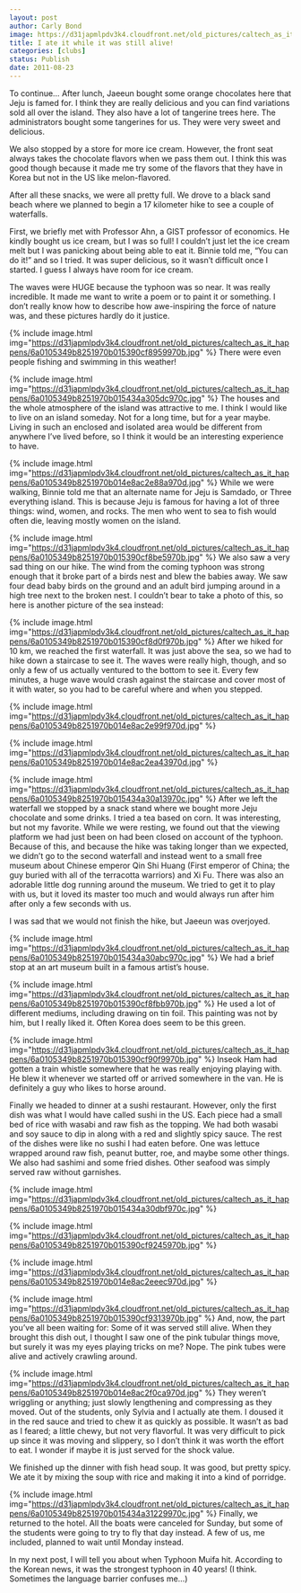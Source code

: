 ```yaml
---
layout: post
author: Carly Bond
image: https://d31japmlpdv3k4.cloudfront.net/old_pictures/caltech_as_it_happens/6a0105349b8251970b014e8ac0328f970d.jpg
title: I ate it while it was still alive!
categories: [clubs]
status: Publish
date: 2011-08-23
---
```


To continue… After lunch, Jaeeun bought some orange chocolates here that Jeju is famed for. I think they are really delicious and you can find variations sold all over the island. They also have a lot of tangerine trees here. The administrators bought some tangerines for us. They were very sweet and delicious.

We also stopped by a store for more ice cream. However, the front seat always takes the chocolate flavors when we pass them out. I think this was good though because it made me try some of the flavors that they have in Korea but not in the US like melon-flavored.

After all these snacks, we were all pretty full. We drove to a black sand beach where we planned to begin a 17 kilometer hike to see a couple of waterfalls.

First, we briefly met with Professor Ahn, a GIST professor of economics. He kindly bought us ice cream, but I was so full! I couldn’t just let the ice cream melt but I was panicking about being able to eat it. Binnie told me, “You can do it!” and so I tried. It was super delicious, so it wasn’t difficult once I started. I guess I always have room for ice cream.

The waves were HUGE because the typhoon was so near. It was really incredible. It made me want to write a poem or to paint it or something. I don’t really know how to describe how awe-inspiring the force of nature was, and these pictures hardly do it justice.


{% include image.html img="https://d31japmlpdv3k4.cloudfront.net/old_pictures/caltech_as_it_happens/6a0105349b8251970b015390cf8959970b.jpg" %}
There were even people fishing and swimming in this weather!


{% include image.html img="https://d31japmlpdv3k4.cloudfront.net/old_pictures/caltech_as_it_happens/6a0105349b8251970b015434a305dc970c.jpg" %}
The houses and the whole atmosphere of the island was attractive to me. I think I would like to live on an island someday. Not for a long time, but for a year maybe. Living in such an enclosed and isolated area would be different from anywhere I’ve lived before, so I think it would be an interesting experience to have.


{% include image.html img="https://d31japmlpdv3k4.cloudfront.net/old_pictures/caltech_as_it_happens/6a0105349b8251970b014e8ac2e88a970d.jpg" %}
While we were walking, Binnie told me that an alternate name for Jeju is Samdado, or Three everything island. This is because Jeju is famous for having a lot of three things: wind, women, and rocks. The men who went to sea to fish would often die, leaving mostly women on the island.


{% include image.html img="https://d31japmlpdv3k4.cloudfront.net/old_pictures/caltech_as_it_happens/6a0105349b8251970b015390cf8be5970b.jpg" %}
We also saw a very sad thing on our hike. The wind from the coming typhoon was strong enough that it broke part of a birds nest and blew the babies away. We saw four dead baby birds on the ground and an adult bird jumping around in a high tree next to the broken nest. I couldn’t bear to take a photo of this, so here is another picture of the sea instead:


{% include image.html img="https://d31japmlpdv3k4.cloudfront.net/old_pictures/caltech_as_it_happens/6a0105349b8251970b015390cf8d0f970b.jpg" %}
After we hiked for 10 km, we reached the first waterfall. It was just above the sea, so we had to hike down a staircase to see it. The waves were really high, though, and so only a few of us actually ventured to the bottom to see it. Every few minutes, a huge wave would crash against the staircase and cover most of it with water, so you had to be careful where and when you stepped.


{% include image.html img="https://d31japmlpdv3k4.cloudfront.net/old_pictures/caltech_as_it_happens/6a0105349b8251970b014e8ac2e99f970d.jpg" %}

{% include image.html img="https://d31japmlpdv3k4.cloudfront.net/old_pictures/caltech_as_it_happens/6a0105349b8251970b014e8ac2ea43970d.jpg" %}

{% include image.html img="https://d31japmlpdv3k4.cloudfront.net/old_pictures/caltech_as_it_happens/6a0105349b8251970b015434a30a13970c.jpg" %}
After we left the waterfall we stopped by a snack stand where we bought more Jeju chocolate and some drinks. I tried a tea based on corn. It was interesting, but not my favorite. While we were resting, we found out that the viewing platform we had just been on had been closed on account of the typhoon. Because of this, and because the hike was taking longer than we expected, we didn’t go to the second waterfall and instead went to a small free museum about Chinese emperor Qin Shi Huang (First emperor of China; the guy buried with all of the terracotta warriors) and Xi Fu. There was also an adorable little dog running around the museum. We tried to get it to play with us, but it loved its master too much and would always run after him after only a few seconds with us.

I was sad that we would not finish the hike, but Jaeeun was overjoyed.


{% include image.html img="https://d31japmlpdv3k4.cloudfront.net/old_pictures/caltech_as_it_happens/6a0105349b8251970b015434a30abc970c.jpg" %}
We had a brief stop at an art museum built in a famous artist’s house.


{% include image.html img="https://d31japmlpdv3k4.cloudfront.net/old_pictures/caltech_as_it_happens/6a0105349b8251970b015390cf8fbb970b.jpg" %}
He used a lot of different mediums, including drawing on tin foil. This painting was not by him, but I really liked it. Often Korea does seem to be this green.


{% include image.html img="https://d31japmlpdv3k4.cloudfront.net/old_pictures/caltech_as_it_happens/6a0105349b8251970b015390cf90f9970b.jpg" %}
Inseok Ham had gotten a train whistle somewhere that he was really enjoying playing with. He blew it whenever we started off or arrived somewhere in the van. He is definitely a guy who likes to horse around.

Finally we headed to dinner at a sushi restaurant. However, only the first dish was what I would have called sushi in the US. Each piece had a small bed of rice with wasabi and raw fish as the topping. We had both wasabi and soy sauce to dip in along with a red and slightly spicy sauce. The rest of the dishes were like no sushi I had eaten before. One was lettuce wrapped around raw fish, peanut butter, roe, and maybe some other things. We also had sashimi and some fried dishes. Other seafood was simply served raw without garnishes.


{% include image.html img="https://d31japmlpdv3k4.cloudfront.net/old_pictures/caltech_as_it_happens/6a0105349b8251970b015434a30dbf970c.jpg" %}

{% include image.html img="https://d31japmlpdv3k4.cloudfront.net/old_pictures/caltech_as_it_happens/6a0105349b8251970b015390cf9245970b.jpg" %}

{% include image.html img="https://d31japmlpdv3k4.cloudfront.net/old_pictures/caltech_as_it_happens/6a0105349b8251970b014e8ac2eeec970d.jpg" %}

{% include image.html img="https://d31japmlpdv3k4.cloudfront.net/old_pictures/caltech_as_it_happens/6a0105349b8251970b015390cf9313970b.jpg" %}
And, now, the part you’ve all been waiting for: Some of it was served still alive. When they brought this dish out, I thought I saw one of the pink tubular things move, but surely it was my eyes playing tricks on me? Nope. The pink tubes were alive and actively crawling around.


{% include image.html img="https://d31japmlpdv3k4.cloudfront.net/old_pictures/caltech_as_it_happens/6a0105349b8251970b014e8ac2f0ca970d.jpg" %}
They weren’t wriggling or anything; just slowly lengthening and compressing as they moved. Out of the students, only Sylvia and I actually ate them. I doused it in the red sauce and tried to chew it as quickly as possible. It wasn’t as bad as I feared; a little chewy, but not very flavorful. It was very difficult to pick up since it was moving and slippery, so I don’t think it was worth the effort to eat. I wonder if maybe it is just served for the shock value.

We finished up the dinner with fish head soup. It was good, but pretty spicy. We ate it by mixing the soup with rice and making it into a kind of porridge.


{% include image.html img="https://d31japmlpdv3k4.cloudfront.net/old_pictures/caltech_as_it_happens/6a0105349b8251970b015434a31229970c.jpg" %}
Finally, we returned to the hotel. All the boats were canceled for Sunday, but some of the students were going to try to fly that day instead. A few of us, me included, planned to wait until Monday instead.

In my next post, I will tell you about when Typhoon Muifa hit. According to the Korean news, it was the strongest typhoon in 40 years! (I think. Sometimes the language barrier confuses me…)
